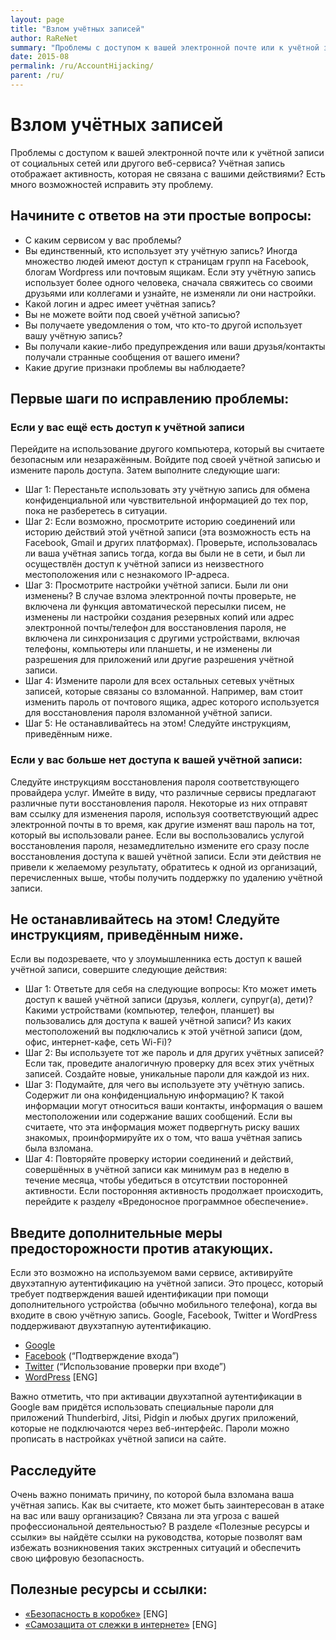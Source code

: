 ```yaml
---
layout: page
title: "Взлом учётных записей"
author: RaReNet
summary: "Проблемы с доступом к вашей электронной почте или к учётной записи от социальных сетей или другого веб-сервиса? Учётная запись отображает активность, которая не связана с вашими действиями? Есть много возможностей исправить эту проблему."
date: 2015-08
permalink: /ru/AccountHijacking/
parent: /ru/
---
```


# Взлом учётных записей

Проблемы с доступом к вашей электронной почте или к учётной записи от социальных сетей или другого веб-сервиса? Учётная запись отображает активность, которая не связана с вашими действиями? Есть много возможностей исправить эту проблему.

## Начините с ответов на эти простые вопросы:

- С каким сервисом у вас проблемы?
- Вы единственный, кто использует эту учётную запись? Иногда множество людей имеют доступ к страницам групп на Facebook, блогам Wordpress или почтовым ящикам. Если эту учётную запись использует более одного человека, сначала свяжитесь со своими друзьями или коллегами и узнайте, не изменяли ли они настройки.
- Какой логин и адрес имеет учётная запись?
- Вы не можете войти под своей учётной записью?
- Вы получаете уведомления о том, что кто-то другой использует вашу учётную запись?
- Вы получали какие-либо предупреждения или ваши друзья/контакты получали странные сообщения от вашего имени?
- Какие другие признаки проблемы вы наблюдаете?

## Первые шаги по исправлению проблемы:

### Если у вас ещё есть доступ к учётной записи

Перейдите на использование другого компьютера, который вы считаете безопасным или незаражённым. Войдите под своей учётной записью и измените пароль доступа. Затем выполните следующие шаги:

- Шаг 1: Перестаньте использовать эту учётную запись для обмена конфиденциальной или чувствительной информацией до тех пор, пока не разберетесь в ситуации.
- Шаг 2: Если возможно, просмотрите историю соединений или историю действий этой учётной записи (эта возможность есть на Facebook, Gmail и других платформах). Проверьте, использовалась ли ваша учётная запись тогда, когда вы были не в сети, и был ли осуществлён доступ к учётной записи из неизвестного местоположения или с незнакомого IP-адреса.
- Шаг 3: Просмотрите настройки учётной записи. Были ли они изменены? В случае взлома электронной почты проверьте, не включена ли функция автоматической пересылки писем, не изменены ли настройки создания резервных копий или адрес электронной почты/телефон для восстановления пароля, не включена ли синхронизация с другими устройствами, включая телефоны, компьютеры или планшеты, и не изменены ли разрешения для приложений или другие разрешения учётной записи.
- Шаг 4: Измените пароли для всех остальных сетевых учётных записей, которые связаны со взломанной. Например, вам стоит изменить пароль от почтового ящика, адрес которого используется для восстановления пароля взломанной учётной записи.
- Шаг 5: Не останавливайтесь на этом! Следуйте инструкциям, приведённым ниже.

### Если у вас больше нет доступа к вашей учётной записи:

Следуйте инструкциям восстановления пароля соответствующего провайдера услуг. Имейте в виду, что различные сервисы предлагают различные пути восстановления пароля. Некоторые из них отправят вам ссылку для изменения пароля, используя соответствующий адрес электронной почты в то время, как другие изменят ваш пароль на тот, который вы использовали ранее. Если вы воспользовались услугой восстановления пароля, незамедлительно измените его сразу после восстановления доступа к вашей учётной записи. Если эти действия не привели к желаемому результату, обратитесь к одной из организаций, перечисленных выше, чтобы получить поддержку по удалению учётной записи.

## Не останавливайтесь на этом! Следуйте инструкциям, приведённым ниже.

Если вы подозреваете, что у злоумышленника есть доступ к вашей учётной записи, совершите следующие действия:

- Шаг 1: Ответьте для себя на следующие вопросы: Кто может иметь доступ к вашей учётной записи (друзья, коллеги, супруг(а), дети)? Какими устройствами (компьютер, телефон, планшет) вы пользовались для доступа к вашей учётной записи? Из каких местоположений вы подключались к этой учётной записи (дом, офис, интернет-кафе, сеть Wi-Fi)?
- Шаг 2: Вы используете тот же пароль и для других учётных записей? Если так, проведите аналогичную проверку для всех этих учётных записей. Создайте новые, уникальные пароли для каждой из них.
- Шаг 3: Подумайте, для чего вы используете эту учётную запись. Содержит ли она конфиденциальную информацию? К такой информации могут относиться ваши контакты, информация о вашем местоположении или содержание ваших сообщений. Если вы считаете, что эта информация может подвергнуть риску ваших знакомых, проинформируйте их о том, что ваша учётная запись была взломана.
- Шаг 4: Повторяйте проверку истории соединений и действий, совершённых в учётной записи как минимум раз в неделю в течение месяца, чтобы убедиться в отсутствии посторонней активности. Если посторонняя активность продолжает происходить, перейдите к разделу  «Вредоносное программное обеспечение».

## Введите дополнительные меры предосторожности против атакующих.

Если это возможно на используемом вами сервисе, активируйте двухэтапную аутентификацию на учётной записи. Это процесс, который требует подтверждения вашей идентификации при помощи дополнительного устройства (обычно мобильного телефона), когда вы входите в свою учётную запись. Google, Facebook, Twitter и WordPress поддерживают двухэтапную аутентификацию.

- [Google](https://support.google.com/accounts/answer/180744?hl=ru)
- [Facebook](https://www.facebook.com/settings?tab=security) (“Подтверждение входа”)
- [Twitter](https://support.twitter.com/articles/20170388-using-login-verification) (“Использование проверки при входе”)
- [WordPress](http://en.support.wordpress.com/security/two-step-authentication/) [ENG]

Важно отметить, что при активации двухэтапной аутентификации в Google вам придётся использовать специальные пароли для приложений Thunderbird, Jitsi, Pidgin и любых других приложений, которые не подключаются через веб-интерфейс. Пароли можно прописать в настройках учётной записи на сайте.

## Расследуйте

Очень важно понимать причину, по которой была взломана ваша учётная запись. Как вы считаете, кто может быть заинтересован в атаке на вас или вашу организацию? Связана ли эта угроза с вашей профессиональной деятельностью? В разделе «Полезные ресурсы и ссылки» вы найдёте ссылки на руководства, которые позволят вам избежать возникновения таких экстренных ситуаций и обеспечить свою цифровую безопасность.

## Полезные ресурсы и ссылки:

* [«Безопасность в коробке»](https://securityinabox.org/en/chapter_7_2) [ENG]
* [«Самозащита от слежки в интернете»](https://ssd.eff.org/) [ENG]

